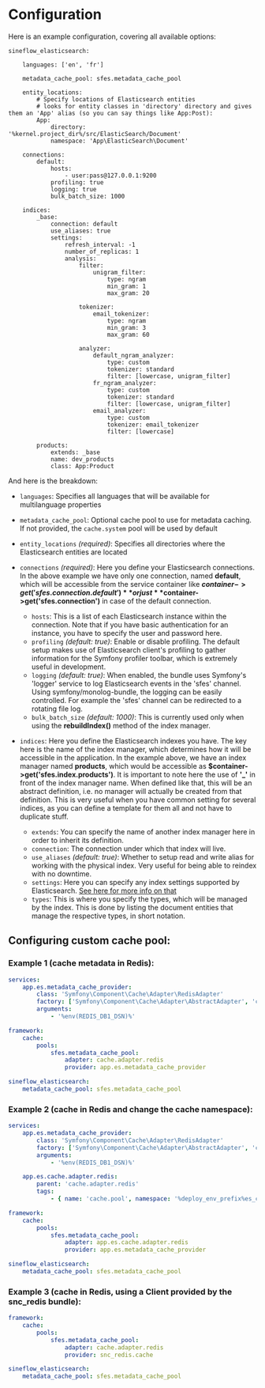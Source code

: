 # Configuration

Here is an example configuration, covering all available options:

```
sineflow_elasticsearch:

    languages: ['en', 'fr']

    metadata_cache_pool: sfes.metadata_cache_pool

    entity_locations:
        # Specify locations of Elasticsearch entities
        # looks for entity classes in 'directory' directory and gives them an 'App' alias (so you can say things like App:Post):
        App:
            directory: '%kernel.project_dir%/src/ElasticSearch/Document'
            namespace: 'App\ElasticSearch\Document'

    connections:
        default:
            hosts:
                - user:pass@127.0.0.1:9200
            profiling: true
            logging: true
            bulk_batch_size: 1000

    indices:
        _base:
            connection: default
            use_aliases: true
            settings:
                refresh_interval: -1
                number_of_replicas: 1
                analysis:
                    filter:
                        unigram_filter:
                            type: ngram
                            min_gram: 1
                            max_gram: 20

                    tokenizer:
                        email_tokenizer:
                            type: ngram
                            min_gram: 3
                            max_gram: 60

                    analyzer:
                        default_ngram_analyzer:
                            type: custom
                            tokenizer: standard
                            filter: [lowercase, unigram_filter]
                        fr_ngram_analyzer:
                            type: custom
                            tokenizer: standard
                            filter: [lowercase, unigram_filter]
                        email_analyzer:
                            type: custom
                            tokenizer: email_tokenizer
                            filter: [lowercase]

        products:
            extends: _base
            name: dev_products
            class: App:Product

```

And here is the breakdown:

* `languages`: Specifies all languages that will be available for multilanguage properties

* `metadata_cache_pool`: Optional cache pool to use for metadata caching. If not provided, the `cache.system` pool will be used by default

* `entity_locations` *(required)*: Specifies all directories where the Elasticsearch entities are located

* `connections` *(required)*: Here you define your Elasticsearch connections. In the above example we have only one connection, named **default**, which will be accessible from the service container like **$container->get('sfes.connection.default')** or just **$container->get('sfes.connection')** in case of the default connection.
    * `hosts`: This is a list of each Elasticsearch instance within the connection. Note that if you have basic authentication for an instance, you have to specify the user and password here.
    * `profiling` *(default: true)*: Enable or disable profiling. The default setup makes use of Elasticsearch client's profiling to gather information for the Symfony profiler toolbar, which is extremely useful in development.
    * `logging` *(default: true)*: When enabled, the bundle uses Symfony's 'logger' service to log Elasticsearch events in the 'sfes' channel. Using symfony/monolog-bundle, the logging can be easily controlled. For example the 'sfes' channel can be redirected to a rotating file log.
    * `bulk_batch_size` *(default: 1000)*: This is currently used only when using the **rebuildIndex()** method of the index manager.

* `indices`: Here you define the Elasticsearch indexes you have. The key here is the name of the index manager, which determines how it will be accessible in the application. In the example above, we have an index manager named **products**, which would be accessible as **$container->get('sfes.index.products')**.
It is important to note here the use of **'_'** in front of the index manager name. When defined like that, this will be an abstract definition, i.e. no manager will actually be created from that definition. This is very useful when you have common setting for several indices, as you can define a template for them all and not have to duplicate stuff.
    * `extends`: You can specify the name of another index manager here in order to inherit its definition.
    * `connection`: The connection under which that index will live.
    * `use_aliases` *(default: true)*: Whether to setup read and write alias for working with the physical index. Very useful for being able to reindex with no downtime.
    * `settings`: Here you can specify any index settings supported by Elasticsearch. [See here for more info on that](https://www.elastic.co/guide/en/elasticsearch/reference/current/indices-update-settings.html)
    * `types`: This is where you specify the types, which will be managed by the index. This is done by listing the document entities that manage the respective types, in short notation.

## Configuring custom cache pool:

### Example 1 (cache metadata in Redis):

```yaml
services:
    app.es.metadata_cache_provider:
        class: 'Symfony\Component\Cache\Adapter\RedisAdapter'
        factory: ['Symfony\Component\Cache\Adapter\AbstractAdapter', 'createConnection']
        arguments:
            - '%env(REDIS_DB1_DSN)%'

framework:
    cache:
        pools:
            sfes.metadata_cache_pool:
                adapter: cache.adapter.redis
                provider: app.es.metadata_cache_provider

sineflow_elasticsearch:
    metadata_cache_pool: sfes.metadata_cache_pool
```

### Example 2 (cache in Redis and change the cache namespace):

```yaml
services:
    app.es.metadata_cache_provider:
        class: 'Symfony\Component\Cache\Adapter\RedisAdapter'
        factory: ['Symfony\Component\Cache\Adapter\AbstractAdapter', 'createConnection']
        arguments:
            - '%env(REDIS_DB1_DSN)%'

    app.es.cache.adapter.redis:
        parent: 'cache.adapter.redis'
        tags:
            - { name: 'cache.pool', namespace: '%deploy_env_prefix%es_cache' }

framework:
    cache:
        pools:
            sfes.metadata_cache_pool:
                adapter: app.es.cache.adapter.redis
                provider: app.es.metadata_cache_provider

sineflow_elasticsearch:
    metadata_cache_pool: sfes.metadata_cache_pool
```


### Example 3 (cache in Redis, using a Client provided by the snc_redis bundle):

```yaml
framework:
    cache:
        pools:
            sfes.metadata_cache_pool:
                adapter: cache.adapter.redis
                provider: snc_redis.cache

sineflow_elasticsearch:
    metadata_cache_pool: sfes.metadata_cache_pool
```


